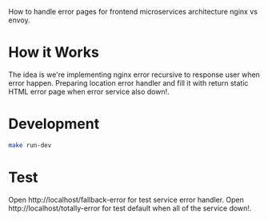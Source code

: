 How to handle error pages for frontend microservices architecture nginx vs envoy.

# How it Works

The idea is we're implementing nginx error recursive to response user when error happen. Preparing location error handler and fill it with return static HTML error page when error service also down!.

# Development

```sh
make run-dev
```

# Test

Open http://localhost/fallback-error for test service error handler. Open http://localhost/totally-error for test default when all of the service down!.